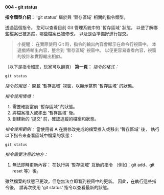 **004 - git status**

**指令類型介紹：**
'git status' 屬於與 '暫存區域' 相關的指令類型。

透過這個指令，
您可以查看目前 Git 管理系統中的 '暫存區域' 狀態。
以便了解哪些檔案已被追蹤，哪些檔案已被修改，
以及是否準備好進行提交。

>小提醒：
在實際使用 Git 時，指令的輸出內容會顯示在命令行視窗中。
本遊戲將輸出內容，整合到 '暫存區域' 視窗中。
以便更容易查看內容，視窗的設計和實際輸出相似。

（以下是指令細節，玩家可以翻頁）
**第一頁：**
*指令的格式：*
```
git status
```

*指令的用途：* 
開啟 '暫存區域' 視窗，以顯示當前 '暫存區域' 的狀態。

*指令使用情境：*
1. 需要確認當前 '暫存區域' 的狀態。
2. 將檔案推入或移出 '暫存區域' 後。
3. 創建新的 '提交' 前，確認追蹤的檔案和狀態。

*指令使用範例：*
當使用者 A 在將修改完成的檔案推入或移出 '暫存區域' 後，
執行以下指令來查看區域中檔案的狀態：
```
git status
```

*指令需要注意的地方：* 
1. 無法即時更新內容：
在執行與 '暫存區域' 互動的指令
（例如：git add、git reset 等）後。

雖然檔案的狀態已更改，但您無法立即看到視窗中的更新。
因此，在執行這些指令後，
請再次使用 'git status' 指令以查看最新的狀態。